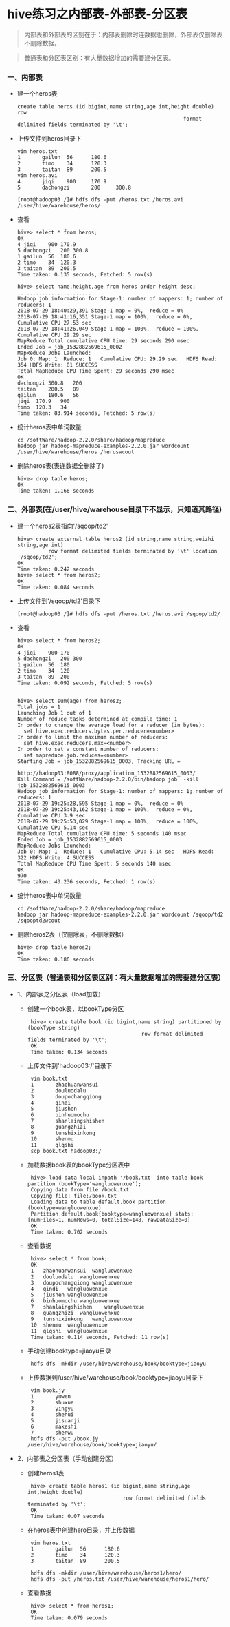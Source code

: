 # hive练习之内部表-外部表-分区表

>内部表和外部表的区别在于：内部表删除时连数据也删除，外部表仅删除表不删除数据。

>普通表和分区表区别：有大量数据增加的需要建分区表。

### 一、内部表

* 建一个heros表

      create table heros (id bigint,name string,age int,height double) row 
                                                            format delimited fields terminated by '\t';

* 上传文件到heros目录下
      
      vim heros.txt
      1       gailun  56      180.6
      2       timo    34      120.3
      3       taitan  89      200.5
      vim heros.avi
      4       jiqi    900     170.9
      5       dachongzi       200     300.8

      [root@hadoop03 /]# hdfs dfs -put /heros.txt /heros.avi /user/hive/warehouse/heros/

* 查看

      hive> select * from heros;           
      OK
      4	jiqi	900	170.9
      5	dachongzi	200	300.8
      1	gailun	56	180.6
      2	timo	34	120.3
      3	taitan	89	200.5
      Time taken: 0.135 seconds, Fetched: 5 row(s)

      hive> select name,height,age from heros order height desc;
      ........................
      Hadoop job information for Stage-1: number of mappers: 1; number of reducers: 1
      2018-07-29 18:40:29,391 Stage-1 map = 0%,  reduce = 0%
      2018-07-29 18:41:16,351 Stage-1 map = 100%,  reduce = 0%, Cumulative CPU 27.53 sec
      2018-07-29 18:41:26,049 Stage-1 map = 100%,  reduce = 100%, Cumulative CPU 29.29 sec
      MapReduce Total cumulative CPU time: 29 seconds 290 msec
      Ended Job = job_1532882569615_0002
      MapReduce Jobs Launched: 
      Job 0: Map: 1  Reduce: 1   Cumulative CPU: 29.29 sec   HDFS Read: 354 HDFS Write: 81 SUCCESS
      Total MapReduce CPU Time Spent: 29 seconds 290 msec
      OK
      dachongzi	300.8	200
      taitan	200.5	89
      gailun	180.6	56
      jiqi	170.9	900
      timo	120.3	34
      Time taken: 83.914 seconds, Fetched: 5 row(s)

* 统计heros表中单词数量

      cd /softWare/hadoop-2.2.0/share/hadoop/mapreduce
      hadoop jar hadoop-mapreduce-examples-2.2.0.jar wordcount /user/hive/warehouse/heros /heroswcout

* 删除heros表(表连数据全删除了)

      hive> drop table heros; 
      OK
      Time taken: 1.166 seconds

### 二、外部表(在/user/hive/warehouse目录下不显示，只知道其路径)

* 建一个heros2表指向'/sqoop/td2'

      hive> create external table heros2 (id string,name string,weizhi string,age int) 
                row format delimited fields terminated by '\t' location '/sqoop/td2';
      OK
      Time taken: 0.242 seconds
      hive> select * from heros2;
      OK
      Time taken: 0.084 seconds

* 上传文件到'/sqoop/td2'目录下

      [root@hadoop03 /]# hdfs dfs -put /heros.txt /heros.avi /sqoop/td2/

* 查看

      hive> select * from heros2;
      OK
      4	jiqi	900	170
      5	dachongzi	200	300
      1	gailun	56	180
      2	timo	34	120
      3	taitan	89	200
      Time taken: 0.092 seconds, Fetched: 5 row(s)
      
      
      hive> select sum(age) from heros2;
      Total jobs = 1
      Launching Job 1 out of 1
      Number of reduce tasks determined at compile time: 1
      In order to change the average load for a reducer (in bytes):
        set hive.exec.reducers.bytes.per.reducer=<number>
      In order to limit the maximum number of reducers:
        set hive.exec.reducers.max=<number>
      In order to set a constant number of reducers:
        set mapreduce.job.reduces=<number>
      Starting Job = job_1532882569615_0003, Tracking URL = 
                              http://hadoop03:8088/proxy/application_1532882569615_0003/
      Kill Command = /softWare/hadoop-2.2.0/bin/hadoop job  -kill job_1532882569615_0003
      Hadoop job information for Stage-1: number of mappers: 1; number of reducers: 1
      2018-07-29 19:25:28,595 Stage-1 map = 0%,  reduce = 0%
      2018-07-29 19:25:43,162 Stage-1 map = 100%,  reduce = 0%, Cumulative CPU 3.9 sec
      2018-07-29 19:25:53,029 Stage-1 map = 100%,  reduce = 100%, Cumulative CPU 5.14 sec
      MapReduce Total cumulative CPU time: 5 seconds 140 msec
      Ended Job = job_1532882569615_0003
      MapReduce Jobs Launched: 
      Job 0: Map: 1  Reduce: 1   Cumulative CPU: 5.14 sec   HDFS Read: 322 HDFS Write: 4 SUCCESS
      Total MapReduce CPU Time Spent: 5 seconds 140 msec
      OK
      970
      Time taken: 43.236 seconds, Fetched: 1 row(s)

* 统计heros表中单词数量

      cd /softWare/hadoop-2.2.0/share/hadoop/mapreduce
      hadoop jar hadoop-mapreduce-examples-2.2.0.jar wordcount /sqoop/td2 /sqooptd2wcout

* 删除heros2表（仅删除表，不删除数据）

      hive> drop table heros2;
      OK
      Time taken: 0.186 seconds
      
### 三、分区表（普通表和分区表区别：有大量数据增加的需要建分区表）

* 1、内部表之分区表（load加载）

     * 创建一个book表，以bookType分区
     
            hive> create table book (id bigint,name string) partitioned by (bookType string) 
                                                row format delimited fields terminated by '\t';
            OK
            Time taken: 0.134 seconds
     
     * 上传文件到'hadoop03:/'目录下
     
            vim book.txt
            1       zhaohuanwansui
            2       douluodalu
            3       doupochangqiong
            4       qindi
            5       jiushen
            6       binhuomochu
            7       shanlaingshishen
            8       guangzhizi
            9       tunshixinkong
            10      shenmu
            11      qlqshi
            scp book.txt hadoop03:/
     
     * 加载数据book表的bookType分区表中
     
            hive> load data local inpath '/book.txt' into table book partition (bookType='wangluowenxue');
            Copying data from file:/book.txt
            Copying file: file:/book.txt
            Loading data to table default.book partition (booktype=wangluowenxue)
            Partition default.book{booktype=wangluowenxue} stats: [numFiles=1, numRows=0, totalSize=148, rawDataSize=0]
            OK
            Time taken: 0.702 seconds
     
     * 查看数据
     
            hive> select * from book;
            OK
            1	zhaohuanwansui	wangluowenxue
            2	douluodalu	wangluowenxue
            3	doupochangqiong	wangluowenxue
            4	qindi	wangluowenxue
            5	jiushen	wangluowenxue
            6	binhuomochu	wangluowenxue
            7	shanlaingshishen	wangluowenxue
            8	guangzhizi	wangluowenxue
            9	tunshixinkong	wangluowenxue
            10	shenmu	wangluowenxue
            11	qlqshi	wangluowenxue
            Time taken: 0.114 seconds, Fetched: 11 row(s)
     
     * 手动创建booktype=jiaoyu目录
     
            hdfs dfs -mkdir /user/hive/warehouse/book/booktype=jiaoyu
     
     * 上传数据到/user/hive/warehouse/book/booktype=jiaoyu目录下
      
            vim book.jy
            1       yuwen
            2       shuxue
            3       yingyu
            4       shehui
            5       jisuanji
            6       makeshi
            7       shenwu
            hdfs dfs -put /book.jy /user/hive/warehouse/book/booktype=jiaoyu/
     
* 2、内部表之分区表（手动创建分区）
  
     * 创建heros1表
     
            hive> create table heros1 (id bigint,name string,age int,height double) 
                                          row format delimited fields terminated by '\t';                               
            OK
            Time taken: 0.07 seconds
     
     * 在heros表中创建hero目录，并上传数据
     
            vim heros.txt            
            1       gailun  56      180.6
            2       timo    34      120.3
            3       taitan  89      200.5

            hdfs dfs -mkdir /user/hive/warehouse/heros1/hero/
            hdfs dfs -put /heros.txt /user/hive/warehouse/heros1/hero/
     
     * 查看数据
     
            hive> select * from heros1;
            OK
            Time taken: 0.079 seconds
     
     











